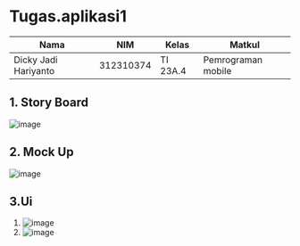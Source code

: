 # Tugas.aplikasi1
|Nama|NIM|Kelas|Matkul|
|-----|-----|-----|-----|
|Dicky Jadi Hariyanto|312310374|TI 23A.4|Pemrograman mobile|

## 1. Story Board
![image](https://github.com/user-attachments/assets/e54a4a71-4ff0-414d-8f38-ace0af015698)

## 2. Mock Up
![image](https://github.com/user-attachments/assets/bb18a6a4-3425-401c-8b13-de2210782902)

## 3.Ui
1. ![image](https://github.com/user-attachments/assets/8f9fb686-e423-4e63-8556-de0532ad5394)
2. ![image](https://github.com/user-attachments/assets/401dd8c0-103c-442a-a1d1-027698a5b105)
